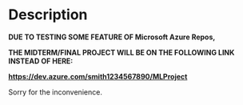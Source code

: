 # Description

**DUE TO TESTING SOME FEATURE OF Microsoft Azure Repos,**

**THE MIDTERM/FINAL PROJECT WILL BE ON THE FOLLOWING LINK INSTEAD OF HERE:**

**https://dev.azure.com/smith1234567890/MLProject**

Sorry for the inconvenience.
